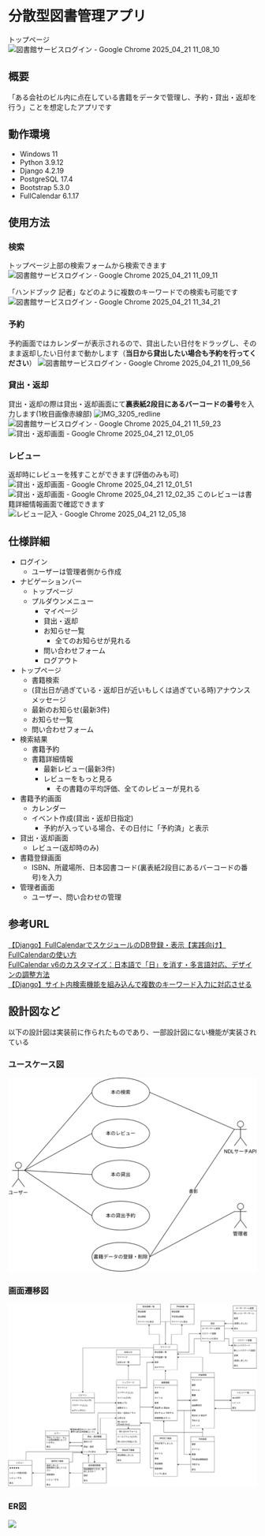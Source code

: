 # 分散型図書管理アプリ
トップページ
![図書館サービスログイン - Google Chrome 2025_04_21 11_08_10](https://github.com/user-attachments/assets/d1c5e176-f2a6-4ded-9669-ac0463210344)

## 概要
「ある会社のビル内に点在している書籍をデータで管理し、予約・貸出・返却を行う」ことを想定したアプリです

## 動作環境
- Windows 11
- Python 3.9.12
- Django 4.2.19
- PostgreSQL 17.4
- Bootstrap 5.3.0
- FullCalendar 6.1.17

## 使用方法

### 検索
トップページ上部の検索フォームから検索できます
![図書館サービスログイン - Google Chrome 2025_04_21 11_09_11](https://github.com/user-attachments/assets/eb086d09-176a-4fba-9d53-5d7b3365bc15)

「ハンドブック 記者」などのように複数のキーワードでの検索も可能です
![図書館サービスログイン - Google Chrome 2025_04_21 11_34_21](https://github.com/user-attachments/assets/807fcef6-d5a8-4a27-87b9-1a41d31a70c9)

### 予約
予約画面ではカレンダーが表示されるので、貸出したい日付をドラッグし、そのまま返却したい日付まで動かします（**当日から貸出したい場合も予約を行ってください**）
![図書館サービスログイン - Google Chrome 2025_04_21 11_09_56](https://github.com/user-attachments/assets/09544b9f-c7a3-4786-a739-4a0fba527e42)

### 貸出・返却
貸出・返却の際は貸出・返却画面にて**裏表紙2段目にあるバーコードの番号**を入力します(1枚目画像赤線部)
![IMG_3205_redline](https://github.com/user-attachments/assets/8fd79551-2e01-48be-bd24-424271408924)
![図書館サービスログイン - Google Chrome 2025_04_21 11_59_23](https://github.com/user-attachments/assets/08362b9a-c495-44fb-8f93-9e18e5979d9e)
![貸出・返却画面 - Google Chrome 2025_04_21 12_01_05](https://github.com/user-attachments/assets/2b9e377f-3d2a-4d32-97ed-ff864b5ba140)

### レビュー
返却時にレビューを残すことができます(評価のみも可)
![貸出・返却画面 - Google Chrome 2025_04_21 12_01_51](https://github.com/user-attachments/assets/beed7732-2c38-4416-9e29-d407c004cc6f)
![貸出・返却画面 - Google Chrome 2025_04_21 12_02_35](https://github.com/user-attachments/assets/76207b1d-9fdb-4db0-868a-7a37e7f1bcd1)
このレビューは書籍詳細情報画面で確認できます
![レビュー記入 - Google Chrome 2025_04_21 12_05_18](https://github.com/user-attachments/assets/2f76394b-cf94-4036-99bd-a15ce583fcd1)

## 仕様詳細
- ログイン
  - ユーザーは管理者側から作成
- ナビゲーションバー
  - トップページ
  - プルダウンメニュー
    - マイページ
    - 貸出・返却
    - お知らせ一覧
      - 全てのお知らせが見れる
    - 問い合わせフォーム
    - ログアウト
- トップページ
  - 書籍検索
  - (貸出日が過ぎている・返却日が近いもしくは過ぎている時)アナウンスメッセージ
  - 最新のお知らせ(最新3件)
  - お知らせ一覧
  - 問い合わせフォーム
- 検索結果
  - 書籍予約
  - 書籍詳細情報
    - 最新レビュー(最新3件)
    - レビューをもっと見る
      - その書籍の平均評価、全てのレビューが見れる
- 書籍予約画面
  - カレンダー
  - イベント作成(貸出・返却日指定)
    - 予約が入っている場合、その日付に「予約済」と表示
- 貸出・返却画面
  - レビュー(返却時のみ)
- 書籍登録画面
  - ISBN、所蔵場所、日本図書コード(裏表紙2段目にあるバーコードの番号)を入力
- 管理者画面
  - ユーザー、問い合わせの管理

## 参考URL
[【Django】FullCalendarでスケジュールのDB登録・表示【実践向け】](https://chigusa-web.com/blog/django-fullcalendar/)<br>
[FullCalendarの使い方](https://qiita.com/imp555sti/items/ee9809768f6dc9439ab5)<br>
[FullCalendar v6のカスタマイズ：日本語で「日」を消す・多言語対応、デザインの調整方法](https://bloosh.jp/tips/5409/)<br>
[【Django】サイト内検索機能を組み込んで複数のキーワード入力に対応させる](https://zerofromlight.com/blogs/detail/59/)

## 設計図など
以下の設計図は実装前に作られたものであり、一部設計図にない機能が実装されている
### ユースケース図
![](./svg/ユースケース図.drawio.svg)
### 画面遷移図
![](./svg/画面遷移図.drawio.svg)
### ER図
![](./svg/ER図.drawio.svg)